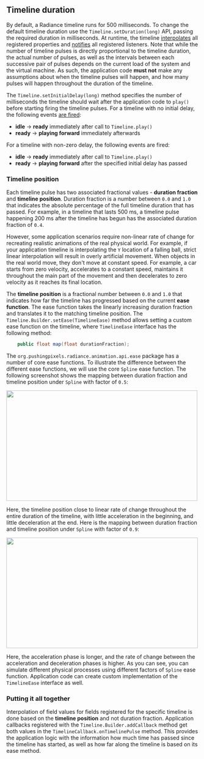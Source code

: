 ## Timeline duration

By default, a Radiance timeline runs for 500 milliseconds. To change the default timeline duration use the `Timeline.setDuration(long)` API, passing the required duration in milliseconds. At runtime, the timeline [interpolates](TimelineInterpolatingFields.md) all registered properties and [notifies](TimelineLifecycle.md) all registered listeners. Note that while the number of timeline pulses is directly proportional to the timeline duration, the actual number of pulses, as well as the intervals between each successive pair of pulses depends on the current load of the system and the virtual machine. As such, the application code **must not** make any assumptions about when the timeline pulses will happen, and how many pulses will happen throughout the duration of the timeline.

The `Timeline.setInitialDelay(long)` method specifies the number of milliseconds the timeline should wait after the application code to `play()` before starting firing the timeline pulses. For a timeline with no initial delay, the following events [are fired](TimelineLifecycle.md):

* **idle** -> **ready** immediately after call to `Timeline.play()`
* **ready** -> **playing forward** immediately afterwards

For a timeline with non-zero delay, the following events are fired:

* **idle** -> **ready** immediately after call to `Timeline.play()`
* **ready** -> **playing forward** after the specified initial delay has passed

### Timeline position

Each timeline pulse has two associated fractional values - **duration fraction** and **timeline position**. Duration fraction is a number between `0.0` and `1.0` that indicates the absolute percentage of the full timeline duration that has passed. For example, in a timeline that lasts 500 ms, a timeline pulse happening 200 ms after the timeline has begun has the associated duration fraction of `0.4`.

However, some application scenarios require non-linear rate of change for recreating realistic animations of the real physical world. For example, if your application timeline is interpolating the `Y` location of a falling ball, strict linear interpolation will result in overly artificial movement. When objects in the real world move, they don't move at constant speed. For example, a car starts from zero velocity, accelerates to a constant speed, maintains it throughout the main part of the movement and then decelerates to zero velocity as it reaches its final location.

The **timeline position** is a fractional number between `0.0` and `1.0` that indicates how far the timeline has progressed based on the current **ease function**. The ease function takes the linearly increasing duration fraction and translates it to the matching timeline position. The `Timeline.Builder.setEase(TimelineEase)` method allows setting a custom ease function on the timeline, where `TimelineEase` interface has the following method:

```java
	public float map(float durationFraction);
```

The `org.pushingpixels.radiance.animation.api.ease` package has a number of core ease functions. To illustrate the difference between the different ease functions, we will use the core `Spline` ease function. The following screenshot shows the mapping between duration fraction and timeline position under `Spline` with factor of `0.5`:

<img src="https://raw.githubusercontent.com/kirill-grouchnikov/radiance/sunshine/docs/images/animation/ease-50.png" width="500" height="289" />

Here, the timeline position close to linear rate of change throughout the entire duration of the timeline, with little acceleration in the beginning, and little deceleration at the end. Here is the mapping between duration fraction and timeline position under `Spline` with factor of `0.9`:

<img src="https://raw.githubusercontent.com/kirill-grouchnikov/radiance/sunshine/docs/images/animation/ease-90.png" width="501" height="289" />

Here, the acceleration phase is longer, and the rate of change between the acceleration and deceleration phases is higher. As you can see, you can simulate different physical processes using different factors of `Spline` ease function. Application code can create custom implementation of the `TimelineEase` interface as well.

### Putting it all together

Interpolation of field values for fields registered for the specific timeline is done based on the **timeline position** and not duration fraction. Application callbacks registered with the `Timeline.Builder.addCallback` method get both values in the `TimelineCallback.onTimelinePulse` method. This provides the application logic with the information how much time has passed since the timeline has started, as well as how far along the timeline is based on its ease method.
